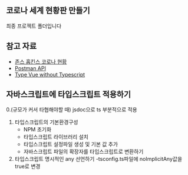 ## 코로나 세계 현황판 만들기

최종 프로젝트 폴더입니다

## 참고 자료

- [존스 홉킨스 코로나 현황](https://www.arcgis.com/apps/opsdashboard/index.html#/bda7594740fd40299423467b48e9ecf6)
- [Postman API](https://documenter.getpostman.com/view/10808728/SzS8rjbc?version=latest#27454960-ea1c-4b91-a0b6-0468bb4e6712)
- [Type Vue without Typescript](https://blog.usejournal.com/type-vue-without-typescript-b2b49210f0b)

## 자바스크립트에 타입스크립트 적용하기

0.(규모가 커서 타협해야할 때) jsdoc으로 ts 부분적으로 적용

1. 타입스크립트의 기본환경구성
   - NPM 초기화
   - 타입스크립트 라이브러리 설치
   - 타입스크립트 설정파일 생성 및 기본 값 추가
   - 자바스크립트 파일의 확장자를 타입스크립트로 변환하기
2. 타입스크립트 명시적인 any 선언하기
   -tsconfig.ts파일에 noImplicitAny값을 true로 변경
